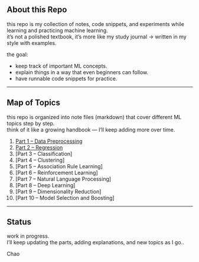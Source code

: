 ## About this Repo  

this repo is my collection of notes, code snippets, and experiments while learning and practicing machine learning.  
it’s not a polished textbook, it’s more like my study journal → written in my style with examples.  

the goal:  
- keep track of important ML concepts.  
- explain things in a way that even beginners can follow.  
- have runnable code snippets for practice.  

---

## Map of Topics  

this repo is organized into note files (markdown) that cover different ML topics step by step.  
think of it like a growing handbook — I’ll keep adding more over time.  

1. [Part 1 – Data Preprocessing](part-1-data-preprocessing/00_starting.md)
2. [Part 2 – Regression](part-2-regression/regression_guide.md)
3. [Part 3 – Classification]
4. [Part 4 – Clustering]
5. [Part 5 – Association Rule Learning] 
6. [Part 6 – Reinforcement Learning]
7. [Part 7 – Natural Language Processing]  
8. [Part 8 – Deep Learning]  
9. [Part 9 – Dimensionality Reduction] 
10. [Part 10 – Model Selection and Boosting] 

---

## Status  

work in progress.  
I’ll keep updating the parts, adding explanations, and new topics as I go..
 
 Chao
